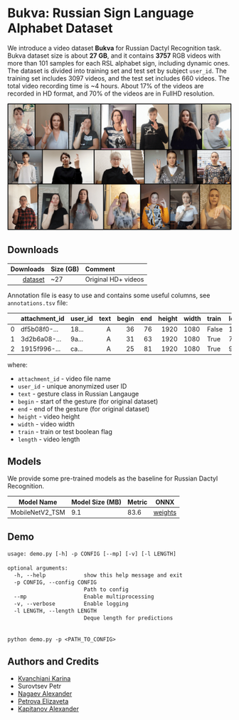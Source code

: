 # Bukva: Russian Sign Language Alphabet Dataset

We introduce a video dataset **Bukva** for Russian Dactyl Recognition task. Bukva dataset size is about **27 GB**, and it contains **3757** RGB videos with more than 101 samples for each RSL alphabet sign, including dynamic ones. The dataset is divided into training set and test set by subject `user_id`. The training set includes 3097 videos, and the test set includes 660 videos. The total video recording time is ~4 hours. About 17% of the videos are recorded in HD format, and 70% of the videos are in FullHD resolution.

![image](images/gestures.png)

## Downloads
|                                                                                               Downloads | Size (GB) | Comment                                                              |
|--------------------------------------------------------------------------------------------------------:|:----------|:---------------------------------------------------------------------|
|[dataset](https://n-ws-620xz-pd11.s3pd11.sbercloud.ru/b-ws-620xz-pd11-jux/bukva/bukva.zip) | ~27       | Original HD+ videos                     |

Annotation file is easy to use and contains some useful columns, see `annotations.tsv` file:

|    | attachment_id | user_id | text | begin | end |  height  | width   | train | length |
|---:|:--------------|:--------|------:|-------:|-------:|-------:|:--------|:------|:----|
|  0 | df5b08f0-...  | 18...   |  А |   36 |     76 | 1920 | 1080    | False    | 150  |
|  1 | 3d2b6a08-...  | 9a...   |  А |   31 |     63 |   1920 | 1080   | True    | 78  |
|  2 | 1915f996-...  | ca...   |  А |   25 |     81 |  1920 | 1080   | True    | 98  |

where:
- `attachment_id` - video file name
- `user_id` - unique anonymized user ID
- `text` - gesture class in Russian Langauge
- `begin` - start of the gesture (for original dataset)
- `end` - end of the gesture (for original dataset)
- `height` - video height
- `width` - video width
- `train` - train or test boolean flag
- `length` - video length


## Models
We provide some pre-trained models as the baseline for Russian Dactyl Recognition.


| Model Name        | Model Size (MB) | Metric | ONNX|
|-------------------|-----------------|--------|-----|
| MobileNetV2_TSM | 9.1          | 83.6  | [weights](https://n-ws-620xz-pd11.s3pd11.sbercloud.ru/b-ws-620xz-pd11-jux/bukva/models/MobileNetV2_TSM.onnx)|

## Demo
```console
usage: demo.py [-h] -p CONFIG [--mp] [-v] [-l LENGTH]

optional arguments:
  -h, --help            show this help message and exit
  -p CONFIG, --config CONFIG
                        Path to config
  --mp                  Enable multiprocessing
  -v, --verbose         Enable logging
  -l LENGTH, --length LENGTH
                        Deque length for predictions


python demo.py -p <PATH_TO_CONFIG>
```

## Authors and Credits
- [Kvanchiani Karina](https://www.linkedin.com/in/kvanchiani)
- Surovtsev Petr
- [Nagaev Alexander](https://www.linkedin.com/in/nagadit/)
- [Petrova Elizaveta](https://www.linkedin.com/in/elizaveta-petrova-248135263/)
- [Kapitanov Alexander](https://www.linkedin.com/in/hukenovs)
